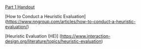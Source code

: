 [Part 1 Handout](https://ecs.wgtn.ac.nz/Courses/SWEN303_2025T1/GroupProjectPart1)

[How to Conduct a Heuristic Evaluation] (https://www.nngroup.com/articles/how-to-conduct-a-heuristic-evaluation/)

[Heuristic Evaluation (HE)] (https://www.interaction-design.org/literature/topics/heuristic-evaluation)

